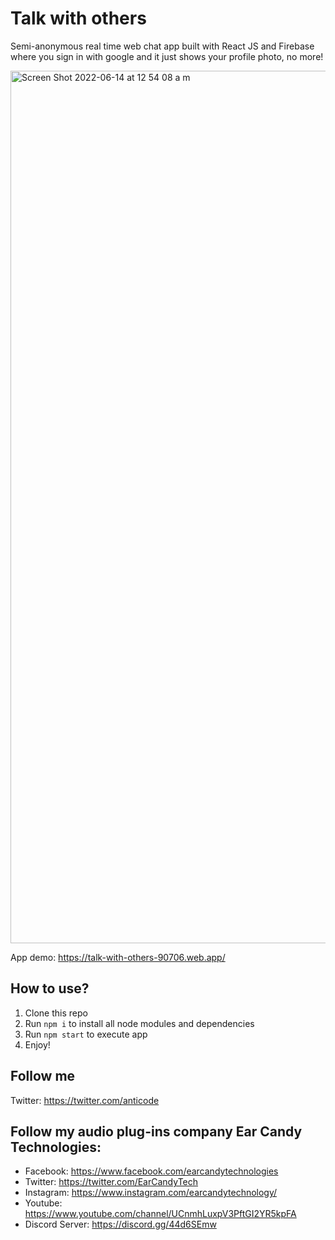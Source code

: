 # Talk with others

Semi-anonymous real time web chat app built with React JS and Firebase where you sign in with google and it just shows your profile photo, no more!

<img width="1396" alt="Screen Shot 2022-06-14 at 12 54 08 a m" src="https://user-images.githubusercontent.com/47612276/173503467-72d919fb-7e18-40d1-89bf-ff704e3d3973.png">

App demo: https://talk-with-others-90706.web.app/

## How to use?

1. Clone this repo
2. Run `npm i` to install all node modules and dependencies
3. Run `npm start` to execute app
4. Enjoy!

## Follow me

Twitter: https://twitter.com/anticode

## Follow my audio plug-ins company Ear Candy Technologies:
* Facebook: https://www.facebook.com/earcandytechnologies
* Twitter: https://twitter.com/EarCandyTech
* Instagram: https://www.instagram.com/earcandytechnology/
* Youtube: https://www.youtube.com/channel/UCnmhLuxpV3PftGI2YR5kpFA
* Discord Server: https://discord.gg/44d6SEmw
